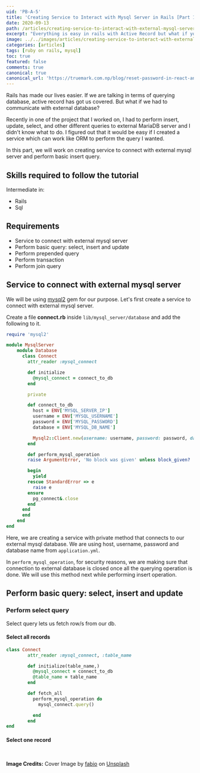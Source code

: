 ```yaml
---
uid: 'PB-A-5'
title: 'Creating Service to Interact with Mysql Server in Rails [Part 1]'
date: 2020-09-13
path: /articles/creating-service-to-interact-with-external-mysql-server-in-rails-part-1/
excerpt: "Everything is easy in rails with Active Record but what if you have to communicate with external mysql server? Gotcha! Let's create a service to perform queries we want."
image: ../../images/articles/creating-service-to-interact-with-external-mysql-server-in-rails-part-1.webp
categories: [articles]
tags: [ruby on rails, mysql]
toc: true
featured: false
comments: true
canonical: true
canonical_url: 'https://truemark.com.np/blog/reset-password-in-react-and-rails/'
---
```


Rails has made our lives easier. If we are talking in terms of querying database, active record has got us covered. But what if we had to communicate with external database?

Recently in one of the project that I worked on, I had to perform insert, update, select, and other different queries to external MariaDB server and I didn't know what to do. I figured out that it would be easy if I created a service which can work like ORM to perform the query I wanted.

In this part, we will work on creating service to connect with external mysql server and perform basic insert query.

## Skills required to follow the tutorial

Intermediate in:

- Rails
- Sql

## Requirements

- Service to connect with external mysql server
- Perform basic query: select, insert and update
- Perform prepended query
- Perform transaction
- Perform join query

## Service to connect with external mysql server

We will be using <a href="https://github.com/brianmario/mysql2" target="_blank">mysql2</a> gem for our purpose. Let's first create a service to connect with external mysql server.

Create a file **connect.rb** inside `lib/mysql_server/database` and add the following to it.

```ruby
require 'mysql2'

module MysqlServer
    module Database
      class Connect
        attr_reader :mysql_connect

        def initialize
          @mysql_connect = connect_to_db
        end

        private

        def connect_to_db
          host = ENV['MYSQL_SERVER_IP']
          username = ENV['MYSQL_USERNAME']
          password = ENV['MYSQL_PASSWORD']
          database = ENV['MYSQL_DB_NAME']

          Mysql2::Client.new(username: username, password: password, database: database, host: host)
        end

        def perform_mysql_operation
        raise ArgumentError, 'No block was given' unless block_given?

        begin
          yield
        rescue StandardError => e
          raise e
        ensure
          pg_connect&.close
        end
      end
      end
    end
end
```

Here, we are creating a service with private method that connects to our external mysql database. We are using host, username, password and database name from `application.yml`.

In `perform_mysql_operation`, for security reasons, we are making sure that connection to external database is closed once all the querying operation is done. We will use this method next while performing insert operation.

## Perform basic query: select, insert and update

### Perform select query

Select query lets us fetch row/s from our db.

#### Select all records

```ruby
class Connect
        attr_reader :mysql_connect, :table_name

        def initialize(table_name,)
          @mysql_connect = connect_to_db
          @table_name = table_name
        end

        def fetch_all
          perform_mysql_operation do
            mysql_connect.query()

          end
        end
end

```

#### Select one record

```ruby



```

**Image Credits:** Cover Image by <a href="https://unsplash.com/@fabioha?utm_source=unsplash&amp;utm_medium=referral&amp;utm_content=creditCopyText" target="_blank">fabio</a> on <a href="https://unsplash.com/s/photos/database?utm_source=unsplash&amp;utm_medium=referral&amp;utm_content=creditCopyText" target="_blank">Unsplash</a>

